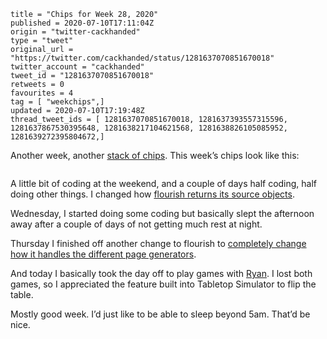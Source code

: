 ```
title = "Chips for Week 28, 2020"
published = 2020-07-10T17:11:04Z
origin = "twitter-cackhanded"
type = "tweet"
original_url = "https://twitter.com/cackhanded/status/1281637070851670018"
twitter_account = "cackhanded"
tweet_id = "1281637070851670018"
retweets = 0
favourites = 4
tag = [ "weekchips",]
updated = 2020-07-10T17:19:48Z
thread_tweet_ids = [ 1281637070851670018, 1281637393557315596, 1281637867530395648, 1281638217104621568, 1281638826105085952, 1281639272395804672,]
```

Another week, another [stack of chips](/2020/06/19/my-week-in-poker-chips).
This week’s chips look like this:

<p class='image'><img src='https://mnf.m17s.net/2020/07/10/EclKZ8LXsAUiumS.jpg' alt=''></p>

A little bit of coding at the weekend, and a couple of days half coding, half doing other things. I changed how [flourish returns its source objects](https://github.com/norm/flourish/pull/23).

Wednesday, I started doing some coding but basically slept the afternoon away after a couple of days of not getting much rest at night.

Thursday I finished off another change to flourish to [completely change how it handles the different page generators](https://github.com/norm/flourish/pull/24).

And today I basically took the day off to play games with [Ryan](https://twitter.com/rnalexander). I lost both games, so I appreciated the feature built into Tabletop Simulator to flip the table.

Mostly good week. I’d just like to be able to sleep beyond 5am. That’d be nice.

